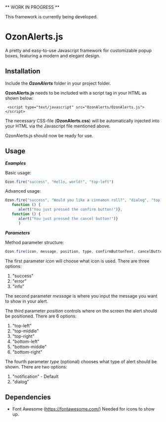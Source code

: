 ** WORK IN PROGRESS **
 
 This framework is currently being developed. 

# OzonAlerts.js
 
A pretty and easy-to-use Javascript framework for customizable popup boxes, featuring a modern and elegant design. 

## Installation

Include the ***OzonAlerts*** folder in your project folder.  

**OzonAlerts.js** needs to be included with a script tag in your HTML as shown below:

``` <script type="text/javascript" src="OzonAlerts/OzonAlerts.js"></script>```

The necessary CSS-file (**OzonAlerts.css**) will be automatically injected into your HTML via the Javascript file mentioned above. 

OzonAlerts.js should now be ready for use. 

## Usage

***Examples***

Basic usage: 
```javascript
Ozon.fire("success", "Hello, world!", "top-left")
```
Advanced usage: 
```javascript
Ozon.fire("success", "Would you like a cinnamon roll?", "dialog", "top-left","Yes thanks!","No thanks!", 
   function () { 
      alert("You just pressed the confirm button!")}, 
   function () {
      alert("You just pressed the cancel button!")}
      )
```


***Parameters***

Method parameter structure:
```javascript
Ozon.fire(icon, message, position, type, confirmButtonText, cancelButtonText, onConfirm, onCancel)
```

The first parameter *icon* will choose what icon is used. There are three options:
 1. "success"
 2. "error"
 3. "info"
 
The second parameter *message* is where you input the message you want to show in your alert. 

The third parameter *position* controls where on the screen the alert should be positioned. There are 6 options: 
 1. "top-left"
 2. "top-middle"
 3. "top-right"
 4. "bottom-left"
 5. "bottom-middle"
 6. "bottom-right"

The fourth parameter *type* (optional) chooses what type of alert should be shown. There are two options:
 1. "notification" - Default 
 2. "dialog"

## Dependencies 
  - Font Awesome (https://fontawesome.com/)
    Needed for icons to show up. 
